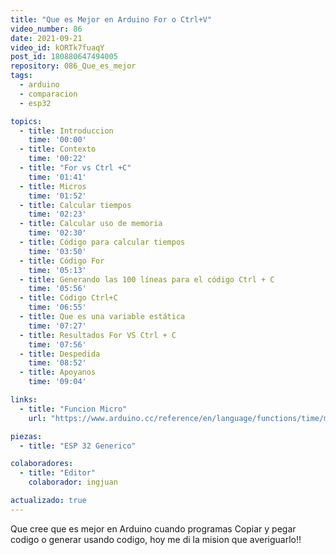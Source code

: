 ```yaml
---
title: "Que es Mejor en Arduino For o Ctrl+V"
video_number: 86
date: 2021-09-21
video_id: kORTk7fuaqY
post_id: 180880647494005
repository: 086_Que_es_mejor
tags:
  - arduino
  - comparacion
  - esp32

topics:
  - title: Introduccion
    time: '00:00'
  - title: Contexto
    time: '00:22'
  - title: "For vs Ctrl +C"
    time: '01:41'
  - title: Micros
    time: '01:52'
  - title: Calcular tiempos
    time: '02:23'
  - title: Calcular uso de memoria
    time: '02:30'
  - title: Código para calcular tiempos
    time: '03:50'
  - title: Código For
    time: '05:13'
  - title: Generando las 100 líneas para el código Ctrl + C
    time: '05:56'
  - title: Código Ctrl+C
    time: '06:55'
  - title: Que es una variable estática
    time: '07:27'
  - title: Resultados For VS Ctrl + C
    time: '07:56'
  - title: Despedida
    time: '08:52'
  - title: Apoyanos
    time: '09:04'

links:
  - title: "Funcion Micro"
    url: "https://www.arduino.cc/reference/en/language/functions/time/micros/"

piezas:
  - title: "ESP 32 Generico"

colaboradores:
  - title: "Editor"
    colaborador: ingjuan

actualizado: true
---
```


Que cree que es mejor en Arduino cuando programas Copiar y pegar codigo o generar usando codigo, hoy me di la mision que averiguarlo!!
